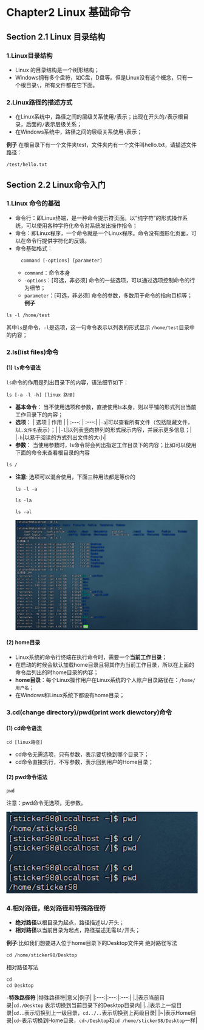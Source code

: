 Chapter2 Linux 基础命令
===============================
## Section 2.1 Linux 目录结构
### 1.Linux目录结构
- Linux 的目录结构是一个树形结构；
- Windows拥有多个盘符，如C盘，D盘等。但是Linux没有这个概念，只有一个根目录`\`，所有文件都在它下面。
### 2.Linux路径的描述方式
- 在Linux系统中，路径之间的层级关系使用`/`表示；出现在开头的`/`表示根目录，后面的`/`表示层级关系；
- 在Windows系统中，路径之间的层级关系使用`\`表示；

**例子** 在根目录下有一个文件夹test，文件夹内有一个文件叫hello.txt，请描述文件路径：
```linux
/test/hello.txt
```

## Section 2.2 Linux命令入门
### 1.Linux 命令的基础
- 命令行：即Linux终端，是一种命令提示符页面。以“纯字符”的形式操作系统，可以使用各种字符化命令对系统发出操作指令；
- 命令：即Linux程序，一个命令就是一个Linux程序。命令没有图形化页面，可以在命令行提供字符化的反馈。
- 命令基础格式：
  ```linux
    command [-options] [parameter]
  ```
  - `command`：命令本身
  - `-options`：[可选，非必须] 命令的一些选项，可以通过选项控制命令的行为细节；
  - `parameter`：[可选，非必须] 命令的参数，多数用于命令的指向目标等；
**例子**
```linux
ls -l /home/test
```
其中`ls`是命令，`-l`是选项，这一句命令表示以列表的形式显示 `/home/test`目录中的内容；

### 2.ls(list files)命令
#### (1) `ls`命令语法
`ls`命令的作用是列出目录下的内容，语法细节如下：
```
ls [-a -l -h] [linux 路径]
```
- **基本命令**： 当不使用选项和参数，直接使用ls本身，则以平铺的形式列出当前工作目录下的内容；
- **选项**：
  | 选项  | 作用 |
  | :---: | :---:|
  |`-a`|可以查看所有文件（包括隐藏文件，以`.文件名`表示）；|
  |`-l`|以列表竖向排列的形式展示内容，并展示更多信息；|
  |`-h`|以易于阅读的方式列出文件的大小|
- **参数**： 当使用参数时，ls命令将会列出指定工作目录下的内容；比如可以使用下面的命令来查看根目录的内容
```
ls /
```
- **注意**: 选项可以混合使用，下面三种用法都是等价的
  ```
  ls -l -a
  ```
  ```
  ls -la
  ```
  ```
  ls -al
  ```
  <img src="/pictures/Linux/LinuxS22P1.png" alt="ls 命令" width="600"/>

#### (2) home目录
- Linux系统的命令行终端在执行命令时，需要一个**当前工作目录**；
- 在启动的时候会默认加载home目录且将其作为当前工作目录，所以在上面的命令后列出的时home目录的内容；
- **home目录**：每个Linux操作用户在Linux系统的个人账户目录路径在：`/home/用户名`；
- 在Windows和Linux系统下都设有home目录；

### 3.cd(change directory)/pwd(print work diewctory)命令
#### (1) cd命令语法
```
cd [linux路径]
```

- cd命令无需选项，只有参数，表示要切换到哪个目录下；
- cd命令直接执行，不写参数，表示回到用户的Home目录；

#### (2) pwd命令语法
```
pwd
```
注意：pwd命令无选项，无参数。

 <img src="/pictures/Linux/LinuxS22P2.png" alt="cd/pwd 命令" width="600"/>

### 4.相对路径，绝对路径和特殊路径符
- **绝对路径**以根目录为起点，路径描述以`/`开头；
- **相对路径**以当前目录为起点，路径描述无需以`/`开头；

**例子**:比如我们想要进入位于home目录下的Desktop文件夹
绝对路径写法
```
cd /home/sticker98/Desktop
```
相对路径写法
```
cd
cd Desktop
```

-**特殊路径符**
|特殊路径符|意义|例子|
|:---:|:---:|:---:|
|.|表示当前目录|`cd./Desktop` 表示切换到当前目录下的Desktop目录内|
|..|表示上一级目录|`cd..`表示切换到上一级目录，`cd../..`表示切换到上两级目录|
|~|表示Home目录|`cd~`表示切换到Home目录，`cd~/Desktop`和`cd /home/sticker98/Desktop`一样|

